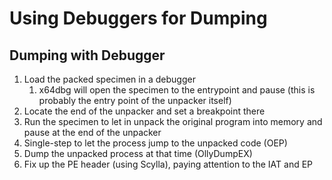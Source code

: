 # Using Debuggers for Dumping

## Dumping with Debugger

1. Load the packed specimen in a debugger
   1. x64dbg will open the specimen to the entrypoint and pause (this is probably the entry point of the unpacker itself)
2. Locate the end of the unpacker and set a breakpoint there
3. Run the specimen to let in unpack the original program into memory and pause at the end of the unpacker
4. Single-step to let the process jump to the unpacked code (OEP)
5. Dump the unpacked process at that time (OllyDumpEX)
6. Fix up the PE header (using Scylla), paying attention to the IAT and EP
